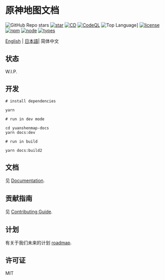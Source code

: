 # 原神地图文档

![GitHub Repo stars](https://img.shields.io/github/stars/jiazengp/GenshinMapDocs)
[![star](https://gitee.com/KYJGYSDT/yuanshendocs/badge/star.svg?theme=dark)](https://gitee.com/KYJGYSDT/yuanshendocs/stargazers)
[![CD](https://github.com/jiazengp/genshinmap-docs/actions/workflows/main.yml/badge.svg)](https://github.com/jiazengp/genshinmap-docs/actions/workflows/main.yml)
[![CodeQL](https://github.com/jiazengp/genshinmap-docs/actions/workflows/codeql-analysis.yml/badge.svg)](https://github.com/jiazengp/genshinmap-docs/actions/workflows/codeql-analysis.yml)
![Top Language](https://img.shields.io/github/languages/top/jiazengp/GenshinMapDocs)]
[![license](https://img.shields.io/badge/license-MIT-green)](https://gitee.com/KYJGYSDT/yuanshendocs/blob/master/LICENSE)
[![npm](https://img.shields.io/npm/v/2)](https://www.npmjs.com/)
[![node](https://img.shields.io/badge/node-%3E%3D%2012.0.0-brightgreen)](https://nodejs.org/)
[![types](https://img.shields.io/npm/types/ts)](https://img.shields.io/npm/types/ts)

[English](./README.md) | [日本語](./README.ja.md)| 简体中文

## 状态

W.I.P.

## 开发

```shell
# install dependencies

yarn

# run in dev mode

cd yuanshenmap-docs
yarn docs:dev

# run in build

yarn docs:build2
```

## 文档

见 [Documentation](https://yuanshen.site/docs/developer/documentation).

## 贡献指南

见 [Contributing Guide](https://yuanshen.site/docs/contributing.html).

## 计划

有关于我们未来的计划 [roadmap](https://yuanshen.site/docs/developer/documentation/roadmap.html).

## 许可证

MIT
